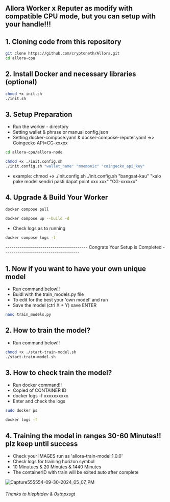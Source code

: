 ## Allora Worker x Reputer as modify with compatible CPU mode, but you can setup with your handle!!! 

## 1. Cloning code from this repository

```bash
git clone https://github.com/cryptoneth/Allora.git
cd allora-cpu
```

## 2. Install Docker and necessary libraries (optional)

```bash
chmod +x init.sh
./init.sh
```

## 3. Setup Preparation
- Run the worker - directory
- Setting wallet & phrase or manual config.json
- Setting docker-compose.yaml & docker-compose-reputer.yaml =>> Coingecko API=CG-xxxxx

```bash
cd allora-cpu/allora-node
```

```bash
chmod +x ./init.config.sh
./init.config.sh "wallet_name" "mnemonic" "coingecko_api_key"
```
- example: chmod +x ./init.config.sh
./init.config.sh "bangsat-kau" "kalo pake model sendiri pasti dapat point xxx xxx" "CG-xxxxxx"

## 4. Upgrade & Build Your Worker
```bash
docker compose pull
```
```bash
docker compose up --build -d 
```

- Check logs as to running
```bash
docker compose logs -f 
```

---------------------------------------- Congrats Your Setup is Completed -------------------------------------


## 1. Now if you want to have your own unique model

- Run command below!!
- Buidl with the train_models.py file
- To edit for the best your 'own model' and run
- Save the model (ctrl X + Y) save ENTER

```bash
nano train_models.py 
```

## 2. How to train the model?

- Run command below!!
```bash
chmod +x ./start-train-model.sh
./start-train-model.sh
```

## 3. How to check train the model?

- Run docker command!!
- Copied of CONTAINER ID
- docker logs -f xxxxxxxxxx
- Enter and check the logs
  
```bash
sudo docker ps
```

```bash
docker logs -f 
```

## 4. Training the model in ranges 30-60 Minutes!! plz keep until success

- Check your IMAGES run as 'allora-train-model:1.0.0'
- Check logs for training horizon symbol
- 10 Minutues & 20 Minutes & 1440 Minutes
- The containerID with train will be exited auto after complete 

![Capture555554-09-30-2024_05_07_PM](https://github.com/user-attachments/assets/f415427e-a8f4-49cd-8d50-60a9df5b7113)




###### Thanks to hiephtdev & 0xtnpxsgt
